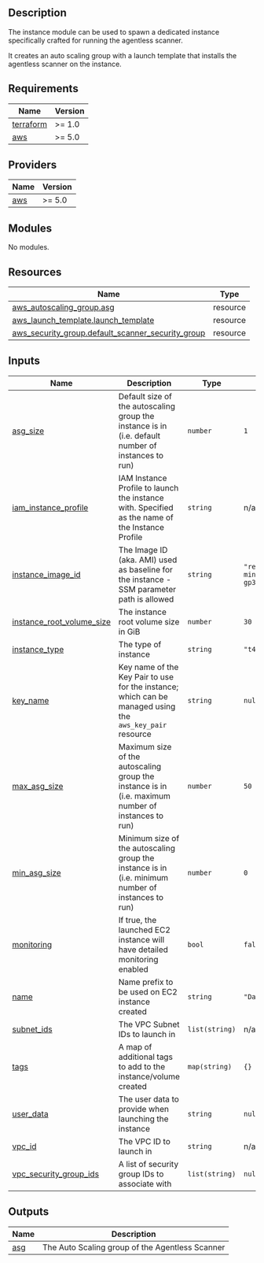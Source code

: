 ## Description

The instance module can be used to spawn a dedicated instance specifically crafted for running the agentless scanner.

It creates an auto scaling group with a launch template that installs the agentless scanner on the instance.

<!-- BEGIN_TF_DOCS -->
## Requirements

| Name | Version |
|------|---------|
| <a name="requirement_terraform"></a> [terraform](#requirement\_terraform) | >= 1.0 |
| <a name="requirement_aws"></a> [aws](#requirement\_aws) | >= 5.0 |

## Providers

| Name | Version |
|------|---------|
| <a name="provider_aws"></a> [aws](#provider\_aws) | >= 5.0 |

## Modules

No modules.

## Resources

| Name | Type |
|------|------|
| [aws_autoscaling_group.asg](https://registry.terraform.io/providers/hashicorp/aws/latest/docs/resources/autoscaling_group) | resource |
| [aws_launch_template.launch_template](https://registry.terraform.io/providers/hashicorp/aws/latest/docs/resources/launch_template) | resource |
| [aws_security_group.default_scanner_security_group](https://registry.terraform.io/providers/hashicorp/aws/latest/docs/resources/security_group) | resource |

## Inputs

| Name | Description | Type | Default | Required |
|------|-------------|------|---------|:--------:|
| <a name="input_asg_size"></a> [asg\_size](#input\_asg\_size) | Default size of the autoscaling group the instance is in (i.e. default number of instances to run) | `number` | `1` | no |
| <a name="input_iam_instance_profile"></a> [iam\_instance\_profile](#input\_iam\_instance\_profile) | IAM Instance Profile to launch the instance with. Specified as the name of the Instance Profile | `string` | n/a | yes |
| <a name="input_instance_image_id"></a> [instance\_image\_id](#input\_instance\_image\_id) | The Image ID (aka. AMI) used as baseline for the instance - SSM parameter path is allowed | `string` | `"resolve:ssm:/aws/service/canonical/ubuntu/server-minimal/24.04/stable/current/arm64/hvm/ebs-gp3/ami-id"` | no |
| <a name="input_instance_root_volume_size"></a> [instance\_root\_volume\_size](#input\_instance\_root\_volume\_size) | The instance root volume size in GiB | `number` | `30` | no |
| <a name="input_instance_type"></a> [instance\_type](#input\_instance\_type) | The type of instance | `string` | `"t4g.medium"` | no |
| <a name="input_key_name"></a> [key\_name](#input\_key\_name) | Key name of the Key Pair to use for the instance; which can be managed using the `aws_key_pair` resource | `string` | `null` | no |
| <a name="input_max_asg_size"></a> [max\_asg\_size](#input\_max\_asg\_size) | Maximum size of the autoscaling group the instance is in (i.e. maximum number of instances to run) | `number` | `50` | no |
| <a name="input_min_asg_size"></a> [min\_asg\_size](#input\_min\_asg\_size) | Minimum size of the autoscaling group the instance is in (i.e. minimum number of instances to run) | `number` | `0` | no |
| <a name="input_monitoring"></a> [monitoring](#input\_monitoring) | If true, the launched EC2 instance will have detailed monitoring enabled | `bool` | `false` | no |
| <a name="input_name"></a> [name](#input\_name) | Name prefix to be used on EC2 instance created | `string` | `"DatadogAgentlessScanner"` | no |
| <a name="input_subnet_ids"></a> [subnet\_ids](#input\_subnet\_ids) | The VPC Subnet IDs to launch in | `list(string)` | n/a | yes |
| <a name="input_tags"></a> [tags](#input\_tags) | A map of additional tags to add to the instance/volume created | `map(string)` | `{}` | no |
| <a name="input_user_data"></a> [user\_data](#input\_user\_data) | The user data to provide when launching the instance | `string` | `null` | no |
| <a name="input_vpc_id"></a> [vpc\_id](#input\_vpc\_id) | The VPC ID to launch in | `string` | n/a | yes |
| <a name="input_vpc_security_group_ids"></a> [vpc\_security\_group\_ids](#input\_vpc\_security\_group\_ids) | A list of security group IDs to associate with | `list(string)` | `null` | no |

## Outputs

| Name | Description |
|------|-------------|
| <a name="output_asg"></a> [asg](#output\_asg) | The Auto Scaling group of the Agentless Scanner |
<!-- END_TF_DOCS -->
